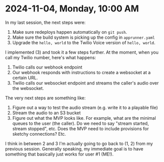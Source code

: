 # 2024-11-04, Monday, 10:00 AM

In my last session, the next steps were:

1. Make sure redeploys happen automatically on `git push`.
2. Make sure the build system is picking up the config in `apprunner.yaml`
3. Upgrade the `hello, world` to the Twilio Voice version of `hello, world`.

I implemented (3) and took it a few steps further. At the moment, when you call my Twilio number, here's what happens:

1. Twilio calls our webhook endpoint
2. Our webhook responds with instructions to create a websocket at a certain URL.
3. Twilio calls our websocket endpoint and streams the caller's audio over the websocket.

The very next steps are something like:

1. Figure out a way to test the audio stream (e.g. write it to a playable file)
2. Stream the audio to an S3 bucket
3. Figure out what the MVP looks like. For example, what are the minimal queues to the user (the caller). Do we need to say "stream started, stream stopped", etc. Does the MVP need to include provisions for sketchy connections? Etc.

I think in between 2 and 3 I'm actually going to go back to (1, 2) from my previous session. Generally speaking, my immediate goal is to have something that basically just works for user #1 (ME!).